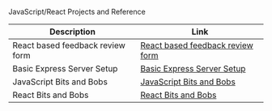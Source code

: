 JavaScript/React Projects and Reference

| Description              | Link                                                                                          | 
|--------------------------|-----------------------------------------------------------------------------------------------|
| React based feedback review form | [React based feedback review form](https://github.com/ziyenl/review-form)                     |
| Basic Express Server Setup                          | [Basic Express Server Setup](https://github.com/ziyenl/basic-express-server)                  |
| JavaScript Bits and Bobs | [JavaScript Bits and Bobs](https://github.com/ziyenl/javascript_bits/blob/main/JavaScript.md) |
| React Bits and Bobs | [React Bits and Bobs](https://github.com/ziyenl/javascript_bits/blob/main/React.md)           |
